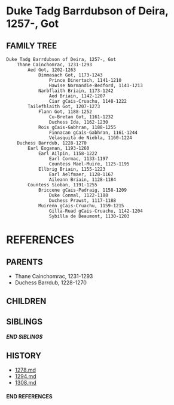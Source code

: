 # Duke Tadg Barrdubson of Deira, 1257-, Got

## FAMILY TREE
```
Duke Tadg Barrdubson of Deira, 1257-, Got
    Thane Cainchomrac, 1231-1293     
        Aed Got, 1202-1263
            Dimmasach Got, 1173-1243
                Prince Dinertach, 1141-1210
                Hawise Normandie-Bedford, 1141-1213
            Narbflaith Briain, 1173-1242
                Aed Briain, 1142-1207
                Ciar gCais-Cruachu, 1148-1222
        Tailefhlaith Got, 1207-1273
            Flann Got, 1188-1252
                Cu-Bretan Got, 1161-1232
                Duchess Ida, 1162-1230
            Rois gCais-Gabhran, 1188-1255
                Finnacan gCais-Gabhran, 1161-1244
                Velasquita de Niebla, 1160-1224
    Duchess Barrdub, 1228-1270
        Earl Eoganan, 1193-1260
            Earl Ailpin, 1158-1222
                Earl Cormac, 1133-1197
                Countess Mael-Muire, 1125-1195
            Ellbrig Briain, 1155-1223
                Earl Aelfmaer, 1128-1167
                Aileann Briain, 1128-1184
        Countess Sioban, 1191-1255
            Briccene gCais-Padraig, 1158-1209
                Duke Conmal, 1122-1188
                Duchess Prawst, 1117-1188
            Muirenn gCais-Cruachu, 1159-1215
                Gilla-Ruad gCais-Cruachu, 1142-1204
                Sybilla de Beaumont, 1130-1203
```


# REFERENCES

## PARENTS 
* Thane Cainchomrac, 1231-1293
* Duchess Barrdub, 1228-1270

## CHILDREN 

## SIBLINGS

##### END SIBLINGS  
## HISTORY
* [1278.md](../h/1278.md)
* [1294.md](../h/1294.md)
* [1308.md](../h/1308.md)

#### END REFERENCES
